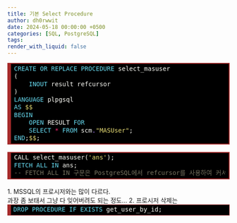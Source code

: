 ```yaml
---
title: 기본 Select Procedure
author: dh0rwwit
date: 2024-05-18 00:00:00 +0500
categories: [SQL, PostgreSQL]
tags: 
render_with_liquid: false
---
```


<!-- HTML generated using hilite.me -->
<div style="background: #272822; overflow:auto;width:auto;border:solid brown;font-style:Tahoma;background:black;border-width:.2em .2em .2em .6em;padding:.2em .5em;"><pre style="margin: 0; line-height: 125%"><span style="color: #66d9ef">CREATE</span> <span style="color: #66d9ef">OR</span> <span style="color: #66d9ef">REPLACE</span> <span style="color: #66d9ef">PROCEDURE</span> <span style="color: #f8f8f2">select_masuser</span>
<span style="color: #f8f8f2">(</span>
    <span style="color: #66d9ef">INOUT</span> <span style="color: #f8f8f2">result</span> <span style="color: #f8f8f2">refcursor</span>
<span style="color: #f8f8f2">)</span>
<span style="color: #66d9ef">LANGUAGE</span> <span style="color: #f8f8f2">plpgsql</span>
<span style="color: #66d9ef">AS</span> <span style="color: #e6db74">$$</span>
<span style="color: #66d9ef">BEGIN</span>
    <span style="color: #66d9ef">OPEN</span> <span style="color: #f8f8f2">RESULT</span> <span style="color: #66d9ef">FOR</span>
    <span style="color: #66d9ef">SELECT</span> <span style="color: #f92672">*</span> <span style="color: #66d9ef">FROM</span> <span style="color: #f8f8f2">scm</span><span style="color: #ae81ff">.</span><span style="color: #e6db74">&quot;MASUser&quot;</span><span style="color: #f8f8f2">;</span>
<span style="color: #66d9ef">END</span><span style="color: #f8f8f2">;</span><span style="color: #e6db74">$$</span><span style="color: #f8f8f2">;</span>
</pre></div>

<br>

<!-- HTML generated using hilite.me -->
<div style="background: #272822; overflow:auto;width:auto;border:solid brown;font-style:Tahoma;background:black;border-width:.2em .2em .2em .6em;padding:.2em .5em;"><pre style="margin: 0; line-height: 125%"><span style="color: #f8f8f2">CALL</span> <span style="color: #f8f8f2">select_masuser(</span><span style="color: #e6db74">&#39;ans&#39;</span><span style="color: #f8f8f2">);</span>
<span style="color: #66d9ef">FETCH</span> <span style="color: #66d9ef">ALL</span> <span style="color: #66d9ef">IN</span> <span style="color: #f8f8f2">ans;</span>
<span style="color: #75715e">-- FETCH ALL IN 구문은 PostgreSQL에서 refcursor를 사용하여 커서의 모든 행을 가져올 때 사용</span>
</pre></div>


<BR>
1. MSSQL의 프로시저와는 많이 다르다. <BR>
과장 좀 보태서 그냥 다 잊어버려도 되는 정도...
2. 프로시저 삭제는

<!-- HTML generated using hilite.me -->
<div style="background: #000000; overflow:auto;width:auto;border:solid brown;border-width:.1em .1em .1em .6em;padding:.2em .4em;"><pre style="margin: 0; line-height: 125%"><span style="color: #66d9ef">DROP</span> <span style="color: #66d9ef">PROCEDURE</span> <span style="color: #66d9ef">IF</span> <span style="color: #66d9ef">EXISTS</span> <span style="color: #f8f8f2">get_user_by_id;</span>
</pre></div>
